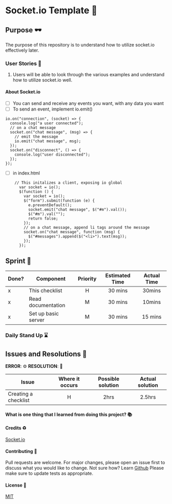 # Socket.io Template :rocket:

## Purpose :dark_sunglasses:

The purpose of this repository is to understand how to utilize socket.io effectively later.

### User Stories :telescope:

1. Users will be able to look through the various examples and understand how to utilize socket.io well.

#### About Socket.io

- [ ] You can send and receive any events you want, with any data you want
- [ ] To send an event, implement io.emit()

```
io.on("connection", (socket) => {
  console.log("a user connected");
  // on a chat message
  socket.on("chat message", (msg) => {
    // emit the message
    io.emit("chat message", msg);
  });
  socket.on("disconnect", () => {
    console.log("user disconnected");
  });
});
```

- [ ] in index.html

```
    // This initalizes a client, exposing io global
      var socket = io();
      $(function () {
        var socket = io();
        $("form").submit(function (e) {
          e.preventDefault();
          socket.emit("chat message", $("#m").val());
          $("#m").val("");
          return false;
        });
        // on a chat message, append li tags around the message
        socket.on("chat message", function (msg) {
          $("#messages").append($("<li>").text(msg));
        });
      });
```

## Sprint :athletic_shoe:

| Done? | Component           | Priority | Estimated Time | Actual Time |
| ----- | ------------------- | :------: | :------------: | :---------: |
| x     | This checklist      |    H     |    30 mins     |   30mins    |
| x     | Read documentation  |    M     |    30 mins     |   10mins    |
| x     | Set up basic server |    M     |    30 mins     |   15 mins   |

### Daily Stand Up :hourglass:

## Issues and Resolutions :flashlight:

**ERROR**: :gear:
**RESOLUTION**: :key:

| Issue                | Where it occurs | Possible solution | Actual solution |
| -------------------- | :-------------: | :---------------: | :-------------: |
| Creating a checklist |        H        |       2hrs        |     2.5hrs      |

#### What is one thing that I learned from doing this project? :books:

#### Credits :recycle:

[Socket.io](https://socket.io/)

#### Contributing :round_pushpin:

Pull requests are welcome. For major changes, please open an issue first to discuss what you would like to change.
Not sure how? Learn [Github](https://www.youtube.com/watch?v=3RjQznt-8kE&list=PL4cUxeGkcC9goXbgTDQ0n_4TBzOO0ocPR)
Please make sure to update tests as appropriate.

#### License :memo:

[MIT](https://choosealicense.com/licenses/mit/)
